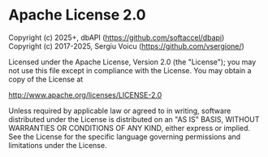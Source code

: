 # Apache License 2.0

Copyright (c) 2025+, dbAPI (https://github.com/softaccel/dbapi)  
Copyright (c) 2017-2025, Sergiu Voicu (https://github.com/vsergione/)

Licensed under the Apache License, Version 2.0 (the "License"); you may not use this file except in compliance with the License. You may obtain a copy of the License at

http://www.apache.org/licenses/LICENSE-2.0

Unless required by applicable law or agreed to in writing, software distributed under the License is distributed on an "AS IS" BASIS, WITHOUT WARRANTIES OR CONDITIONS OF ANY KIND, either express or implied. See the License for the specific language governing permissions and limitations under the License.